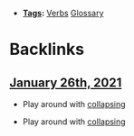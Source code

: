 - **[Tags](<Tags.md>):** [Verbs](<Verbs.md>) [Glossary](<Glossary.md>)

# Backlinks
## [January 26th, 2021](<January 26th, 2021.md>)
- Play around with [collapsing](<collapsing.md>)

- Play around with [collapsing](<collapsing.md>)

